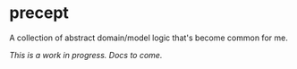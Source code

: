 precept
=======

A collection of abstract domain/model logic that's become common for me.

*This is a work in progress. Docs to come.*
